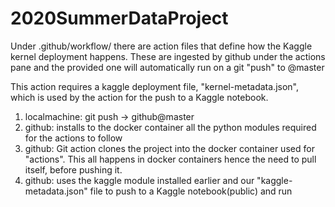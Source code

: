 # 2020SummerDataProject

Under .github/workflow/ there are action files that define how the Kaggle kernel deployment happens. 
These are ingested by github under the actions pane and the provided one will automatically run on a git "push" to @master

This action requires a kaggle deployment file, "kernel-metadata.json", which is used by the action for the push to a Kaggle notebook.

1) localmachine: git push -> github@master
2) github: installs to the docker container all the python modules required for the actions to follow
3) github:  Git action clones the project into the docker container used for "actions".
            This all happens in docker containers hence the need to pull itself, before pushing it.
4) github: uses the kaggle module installed earlier and our "kaggle-metadata.json" file to push to a Kaggle notebook(public) and run